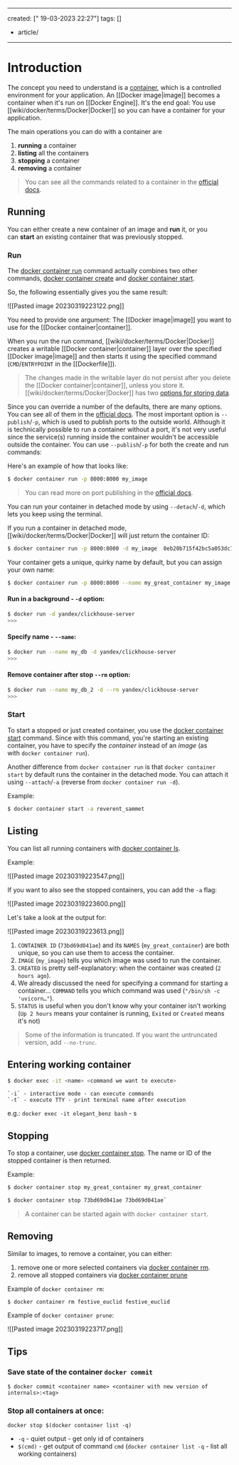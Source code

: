 
---
created:  [" 19-03-2023 22:27"]
tags: []
- article/
---

# Introduction

The  concept you need to understand is a [container](https://docs.docker.com/glossary/#container), which is a controlled environment for your application. An [[Docker image|image]] becomes a container when it's run on [[Docker Engine]]. It's the end goal: You use [[wiki/docker/terms/Docker|Docker]] so you can have a container for your application.

The main operations you can do with a container are

1.  **running** a container
2.  **listing** all the containers
3.  **stopping** a container
4.  **removing** a container

> You can see all the commands related to a container in the [official docs](https://docs.docker.com/engine/reference/commandline/container/).

## Running

You can either create a new container of an image and **run** it, or you can **start** an existing container that was previously stopped.

### Run

The [docker container run](https://docs.docker.com/engine/reference/commandline/container_run/) command actually combines two other commands, [docker container create](https://docs.docker.com/engine/reference/commandline/container_create/) and [docker container start](https://docs.docker.com/engine/reference/commandline/container_start/).

So, the following essentially gives you the same result:

![[Pasted image 20230319223122.png]]

You need to provide one argument: The [[Docker image|image]] you want to use for the [[Docker container|container]].

When you run the run command, [[wiki/docker/terms/Docker|Docker]] creates a writable [[Docker container|container]] layer over the specified [[Docker image|image]] and then starts it using the specified command (`CMD`/`ENTRYPOINT` in the [[Dockerfile]]).

> The changes made in the writable layer do not persist after you delete the [[Docker container|container]], unless you store it. [[wiki/docker/terms/Docker|Docker]] has two [options for storing data](https://docs.docker.com/storage/).

Since you can override a number of the defaults, there are many options. You can see all of them in the [official docs](https://docs.docker.com/engine/reference/commandline/run/#options). The most important option is `--publish`/`-p`, which is used to publish ports to the outside world. Although it is technically possible to run a container without a port, it's not very useful since the service(s) running inside the container wouldn't be accessible outside the container. You can use `--publish`/`-p` for both the create and run commands:

Here's an example of how that looks like:

```bash
$ docker container run -p 8000:8000 my_image
```

> You can read more on port publishing in the [official docs](https://docs.docker.com/config/containers/container-networking/#published-ports).

You can run your container in detached mode by using `--detach`/`-d`, which lets you keep using the terminal.

If you run a container in detached mode, [[wiki/docker/terms/Docker|Docker]] will just return the container ID:

```bash
$ docker container run -p 8000:8000 -d my_image  0eb20b715f42bc5a053dc7878b3312c761058a25fc1efaffb7920b3b4e48df03
```

Your container gets a unique, quirky name by default, but you can assign your own name:

```bash
$ docker container run -p 8000:8000 --name my_great_container my_image
```

#### Run in a background - `-d` option:

```bash
$ docker run -d yandex/clickhouse-server
>>> 
```
#### Specify name - `--name`:
```bash
$ docker run --name my_db -d yandex/clickhouse-server
>>> 
```
#### Remove container after stop `--rm` option:
```bash
$ docker run --name my_db_2 -d --rm yandex/clickhouse-server
>>> 
```
### Start

To start a stopped or just created container, you use the [docker container start](https://docs.docker.com/engine/reference/commandline/container_start/) command. Since with this command, you're starting an existing container, you have to specify the _container_ instead of an _image_ (as with `docker container run`).

Another difference from `docker container run` is that `docker container start` by default runs the container in the detached mode. You can attach it using `--attach`/`-a` (reverse from `docker container run -d`).

Example:

```bash
$ docker container start -a reverent_sammet
```

## Listing

You can list all running containers with [docker container ls](https://docs.docker.com/engine/reference/commandline/container_ls/).

Example:

![[Pasted image 20230319223547.png]]

If you want to also see the stopped containers, you can add the `-a` flag:

![[Pasted image 20230319223600.png]]

Let's take a look at the output for:

![[Pasted image 20230319223613.png]]

1.  `CONTAINER ID` (`73bd69d041ae`) and its `NAMES` (`my_great_container`) are both unique, so you can use them to access the container.
2.  `IMAGE` (`my_image`) tells you which image was used to run the container.
3.  `CREATED` is pretty self-explanatory: when the container was created (`2 hours ago`).
4.  We already discussed the need for specifying a command for starting a container... `COMMAND` tells you which command was used (`"/bin/sh -c 'uvicorn…"`).
5.  `STATUS` is useful when you don't know why your container isn't working (`Up 2 hours` means your container is running, `Exited` or `Created` means it's not)

> Some of the information is truncated. If you want the untruncated version, add `--no-trunc`.


## Entering working container

```bash
$ docker exec -it <name> <command we want to execute>
```
	`-i` - interactive mode - can execute commands
	`-t` - execute TTY - print terminal name after execution

e.g.:
`docker exec -it elegant_benz bash` - s


## Stopping

To stop a container, use [docker container stop](https://docs.docker.com/engine/reference/commandline/container_stop/). The name or ID of the stopped container is then returned.

Example:

```bash
$ docker container stop my_great_container my_great_container  

$ docker container stop 73bd69d041ae 73bd69d041ae`
```

> A container can be started again with `docker container start`.

## Removing

Similar to images, to remove a container, you can either:

1.  remove one or more selected containers via [docker container rm](https://docs.docker.com/engine/reference/commandline/container_rm/).
2.  remove all stopped containers via [docker container prune](https://docs.docker.com/engine/reference/commandline/container_prune/)

Example of `docker container rm`:

```bash
$ docker container rm festive_euclid festive_euclid
```

Example of `docker container prune`:

![[Pasted image 20230319223717.png]]


## Tips

### Save state of the container `docker commit`

```{bash}
$ docker commit <container name> <container with new version of internals>:<tag>
```
### Stop all containers at once:

```{bash}
docker stop $(docker container list -q)
```
* `-q` - quiet output - get only id of containers
* `$(cmd)` - get output of command `cmd` (`docker container list -q` - list all working containers)
